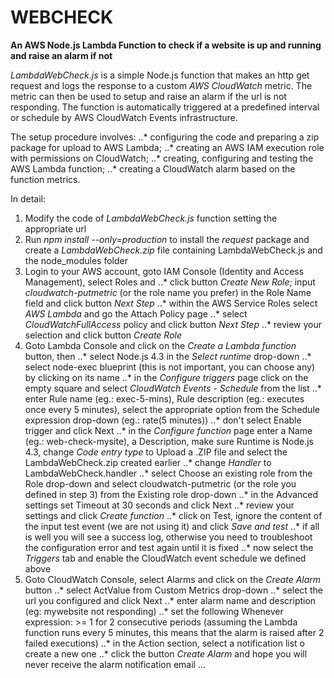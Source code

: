 # WEBCHECK
**An AWS Node.js Lambda Function to check if a website is up and running and raise an alarm if not**

*LambdaWebCheck.js* is a simple Node.js function that makes an http get request and logs the response to a custom *AWS CloudWatch* metric.  The metric can then be used to setup and raise an alarm if the url is not responding. The function is automatically triggered at a predefined interval or schedule by AWS CloudWatch Events infrastructure.

The setup procedure involves:
..* configuring the code and preparing a zip package for upload to AWS Lambda;
..* creating an AWS IAM execution role with permissions on CloudWatch;
..* creating, configuring and testing the AWS Lambda function;
..* creating a CloudWatch alarm based on the function metrics.

In detail:

1. Modify the code of *LambdaWebCheck.js* function setting the appropriate url
2. Run *npm install --only=production* to install the *request* package and create a *LambdaWebCheck.zip* file containing LambdaWebCheck.js and the node_modules folder
3. Login to your AWS account, goto IAM Console (Identity and Access Management), select Roles and
..* click button *Create New Role*; input *cloudwatch-putmetric* (or the role name you prefer) in the Role Name field and click button *Next Step*
..* within the AWS Service Roles select *AWS Lambda* and go the Attach Policy page
..* select *CloudWatchFullAccess* policy and click button *Next Step*
..* review your selection and click button *Create Role*
4. Goto Lambda Console and click on the *Create a Lambda function* button, then
..* select Node.js 4.3 in the *Select runtime* drop-down
..* select node-exec blueprint (this is not important, you can choose any) by clicking on its name
..* in the *Configure triggers* page click on the empty square and select *CloudWatch Events - Schedule* from the list
..* enter Rule name (eg.: exec-5-mins), Rule description (eg.: executes once every 5 minutes), select the appropriate option from the Schedule expression drop-down (eg.: rate(5 minutes))
..* don't select Enable trigger and click Next
..* in the *Configure function* page enter a Name (eg.: web-check-mysite), a Description, make sure Runtime is Node.js 4.3, change *Code entry type* to Upload a .ZIP file and select the LambdaWebCheck.zip created earlier
..* change *Handler* to LambdaWebCheck.handler
..* select Choose an existing role from the Role drop-down and select cloudwatch-putmetric (or the role you defined in step 3) from the Existing role drop-down
..* in the Advanced settings set Timeout at 30 seconds  and click Next
..* review your settings and click *Create function*
..* click on Test, ignore the content of the input test event (we are not using it) and click *Save and test*
..* if all is well you will see a success log, otherwise you need to troubleshoot the configuration error and test again until it is fixed
..* now select the *Triggers* tab and enable the CloudWatch event schedule we defined above
5. Goto CloudWatch Console, select Alarms and click on the *Create Alarm* button
..* select ActValue from Custom Metrics drop-down
..* select the url you configured and click Next
..* enter alarm name and description (eg: mywebsite not responding)
..* set the following Whenever expression: >= 1 for 2 consecutive periods (assuming the Lambda function runs every 5 minutes, this means that the alarm is raised after 2 failed executions)
..* in the Action section, select a notification list o create a new one
..* click the button *Create Alarm* and hope you will never receive the alarm notification email ...